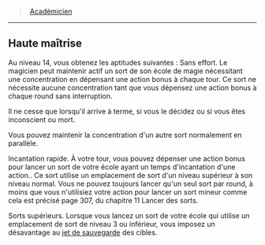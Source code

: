 ﻿---
!Generic
Id: wizard_academician_hd.md#haute-maîtrise
ParentLink: wizard_academician_hd.md#académicien
Name: Haute maîtrise
ParentName: Académicien
NameLevel: 2
---
> [Académicien](hd_wizard_academician.md)

---

## Haute maîtrise

Au niveau 14, vous obtenez les aptitudes suivantes : Sans effort. Le magicien peut maintenir actif un sort de son école de magie nécessitant une concentration en dépensant une action bonus à chaque tour. Ce sort ne nécessite aucune concentration tant que vous dépensez une action bonus à chaque round sans interruption.

Il ne cesse que lorsqu'il arrive à terme, si vous le décidez ou si vous êtes inconscient ou mort.

Vous pouvez maintenir la concentration d'un autre sort normalement en parallèle.

Incantation rapide. À votre tour, vous pouvez dépenser une action bonus pour lancer un sort de votre école ayant un temps d'incantation d'une action.. Ce sort utilise un emplacement de sort d'un niveau supérieur à son niveau normal. Vous ne pouvez toujours lancer qu'un seul sort par round, à moins que vous n'utilisiez votre action pour lancer un sort mineur comme cela est précisé page 307, du chapitre 11 Lancer des sorts.

Sorts supérieurs. Lorsque vous lancez un sort de votre école qui utilise un emplacement de sort de niveau 3 ou inférieur, vous imposez un désavantage au [jet de sauvegarde](hd_abilities_jets_de_sauvegarde.md) des cibles.

